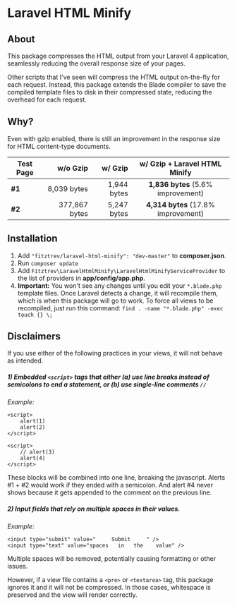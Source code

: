 # Laravel HTML Minify

## About

This package compresses the HTML output from your Laravel 4 application, seamlessly reducing the overall response size of your pages.

Other scripts that I've seen will compress the HTML output on-the-fly for each request. Instead, this package extends the Blade compiler to save the compiled template files to disk in their compressed state, reducing the overhead for each request.

## Why?

Even with gzip enabled, there is still an improvement in the response size for HTML content-type documents.

Test Page | w/o Gzip | w/ Gzip | w/ Gzip + Laravel HTML Minify
--- | ---: | ---: | :---:
**#1** | 8,039 bytes | 1,944 bytes | **1,836 bytes** (5.6% improvement)
**#2** | 377,867 bytes | 5,247 bytes | **4,314 bytes** (17.8% improvement)

## Installation

1. Add `"fitztrev/laravel-html-minify": "dev-master"` to **composer.json**.
2. Run `composer update`
3. Add `Fitztrev\LaravelHtmlMinify\LaravelHtmlMinifyServiceProvider` to the list of providers in **app/config/app.php**.
4. **Important:** You won't see any changes until you edit your `*.blade.php` template files. Once Laravel detects a change, it will recompile them, which is when this package will go to work. To force all views to be recompiled, just run this command: `find . -name "*.blade.php" -exec touch {} \;`

## Disclaimers

If you use either of the following practices in your views, it will not behave as intended.

##### 1) Embedded `<script>` tags that either (a) use line breaks instead of semicolons to end a statement, or (b) use single-line comments `//`

*Example:*

	<script>
		alert(1)
		alert(2)
	</script>
	
	<script>
		// alert(3)
		alert(4)
	</script>

These blocks will be combined into one line, breaking the javascript. Alerts #1 + #2 would work if they ended with a semicolon. And alert #4 never shows because it gets appended to the comment on the previous line.

##### 2) Input fields that rely on multiple spaces in their values.

*Example:*

	<input type="submit" value="     Submit     " />
	<input type="text" value="spaces   in   the    value" />

Multiple spaces will be removed, potentially causing formatting or other issues.

However, if a view file contains a `<pre>` or `<textarea>` tag, this package ignores it and it will not be compressed. In those cases, whitespace is preserved and the view will render correctly.